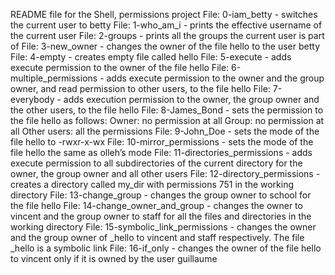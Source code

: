 README file for the Shell, permissions project
File: 0-iam_betty - switches the current user to betty
File: 1-who_am_i - prints the effective username of the current user
File: 2-groups - prints all the groups the current user is part of
File: 3-new_owner - changes the owner of the file hello to the user betty
File: 4-empty - creates empty file called hello
File: 5-execute - adds execute permission to the owner of the file hello
File: 6-multiple_permissions - adds execute permission to the owner and the group owner, and read permission to other users, to the file hello
File: 7-everybody - adds execution permission to the owner, the group owner and the other users, to the file hello
File: 8-James_Bond - sets the permission to the file hello as follows:
Owner: no permission at all
Group: no permission at all
Other users: all the permissions
File: 9-John_Doe - sets the mode of the file hello to -rwxr-x-wx
File: 10-mirror_permissions - sets the mode of the file hello the same as olleh’s mode
File: 11-directories_permissions - adds execute permission to all subdirectories of the current directory for the owner, the group owner and all other users
File: 12-directory_permissions - creates a directory called my_dir with permissions 751 in the working directory
File: 13-change_group - changes the group owner to school for the file hello
File: 14-change_owner_and_group - changes the owner to vincent and the group owner to staff for all the files and directories in the working directory
File: 15-symbolic_link_permissions - changes the owner and the group owner of _hello to vincent and staff respectively. The file _hello is a symbolic link
File: 16-if_only - changes the owner of the file hello to vincent only if it is owned by the user guillaume

